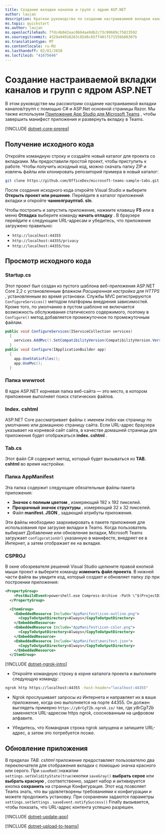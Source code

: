 ```yaml
---
title: Создание вкладки каналов и групп с ядром ASP.NET
author: laujan
description: Краткое руководство по созданию настраиваемой вкладки каналов и групп с ядром ASP.NET.
ms.topic: quickstart
ms.author: laujan
ms.openlocfilehash: 7fdc4b042aac0664ae9d62c73c90689c75823592
ms.sourcegitcommit: 4329a94918263c85d6c65ff401f571556b80307b
ms.translationtype: MT
ms.contentlocale: ru-RU
ms.lasthandoff: 02/01/2020
ms.locfileid: "41675646"
---
```

# <a name="create-a-custom-channel-and-group-tab-with-aspnet-core"></a>Создание настраиваемой вкладки каналов и групп с ядром ASP.NET

В этом руководстве мы рассмотрим создание настраиваемой вкладки каналов/групп с помощью C# и ASP.Net основной страницы Razor. Мы также используем [Приложение App Studio для Microsoft Teams](~/concepts/build-and-test/app-studio-overview.md) , чтобы завершить манифест приложения и развернуть вкладку в Teams.

[!INCLUDE [dotnet-core-prereq](~/includes/tabs/dotnet-core-prereq.md)]

## <a name="get-the-source-code"></a>Получение исходного кода

Откройте командную строку и создайте новый каталог для проекта со вкладками. Мы предоставили простой проект, чтобы приступить к работе. Чтобы получить исходный код, можно скачать папку ZIP и извлечь файлы или клонировать репозиторий примера в новый каталог:

```bash
git clone https://github.com/OfficeDev/microsoft-teams-sample-tabs.git
```

После создания исходного кода откройте Visual Studio и выберите **Открыть проект или решение**. Перейдите в каталог приложений вкладки и откройте **чаннелграуптаб. sln**.

Чтобы построить и запустить приложение, нажмите клавишу **F5** или в меню **Отладка** выберите команду **начать отладку** . В браузере перейдите к следующим URL-адресам и убедитесь, что приложение загружено правильно:

- `http://localhost:44355`
- `http://localhost:44355/privacy`
- `http://localhost:44355/tou`

## <a name="review-the-source-code"></a>Просмотр исходного кода

### <a name="startupcs"></a>Startup.cs

Этот проект был создан из пустого шаблона веб-приложения ASP.NET Core 2,2 с установленным флажком *Расширенная настройка для HTTPS* , установленным во время установки. Службы MVC регистрируются `ConfigureServices()` методом платформы внедрения зависимостей. Кроме того, по умолчанию в пустом шаблоне не включается возможность обслуживания статического содержимого, поэтому в `Configure()` метод добавляется промежуточное по промежуточным файлам.

```csharp
public void ConfigureServices(IServiceCollection services)
  {
    services.AddMvc().SetCompatibilityVersion(CompatibilityVersion.Version_2_2);
  }
public void Configure(IApplicationBuilder app)
  {
    app.UseStaticFiles();
    app.UseMvc();
  }
```

### <a name="wwwroot-folder"></a>Папка wwwroot

В ядре ASP.NET корневая папка веб-сайта — это место, в котором приложение выполняет поиск статических файлов.

### <a name="indexcshtml"></a>Index. cshtml

ASP.NET Core рассматривает файлы с именем *index* как страницу по умолчанию или домашнюю страницу сайта. Если URL-адрес браузера указывает на корневой сайт сайта, в качестве домашней страницы для приложения будет отображаться **index. cshtml** .

### <a name="tabcs"></a>Tab.cs

Этот файл C# содержит метод, который будет вызываться из **TAB. cshtml** во время настройки.

### <a name="appmanifest-folder"></a>Папка AppManifest

Эта папка содержит следующие обязательные файлы пакета приложения:

- **Значок с полным цветом** , измеряющий 192 x 192 пикселей.
- **Прозрачный значок структуры** , измеряющий 32 x 32 пикселей.
- Файл **manifest. JSON** , задающий атрибуты приложения.

Эти файлы необходимо заархивировать в пакете приложения для использования при загрузке вкладки в Teams. Когда пользователь выбирает Добавление или обновление вкладки, Microsoft Teams загружает `configurationUrl` указанную в манифесте, внедряет ее в Интернет, а затем отображает ее на вкладке.

### <a name="csproj"></a>CSPROJ

В окне обозревателя решений Visual Studio щелкните правой кнопкой мыши проект и выберите команду **изменить файл проекта**. В нижней части файла вы увидите код, который создает и обновляет папку zip при построении приложения:

```xml
<PropertyGroup>
    <PostBuildEvent>powershell.exe Compress-Archive -Path \"$(ProjectDir)AppManifest\*\" -DestinationPath \"$(TargetDir)tab.zip\" -Force</PostBuildEvent>
  </PropertyGroup>

  <ItemGroup>
    <EmbeddedResource Include="AppManifest\icon-outline.png">
      <CopyToOutputDirectory>Always</CopyToOutputDirectory>
    </EmbeddedResource>
    <EmbeddedResource Include="AppManifest\icon-color.png">
      <CopyToOutputDirectory>Always</CopyToOutputDirectory>
    </EmbeddedResource>
    <EmbeddedResource Include="AppManifest\manifest.json">
      <CopyToOutputDirectory>Always</CopyToOutputDirectory>
    </EmbeddedResource>
  </ItemGroup>
```

[!INCLUDE [dotnet-ngrok-intro](~/includes/tabs/dotnet-ngrok-intro.md)]

- Откройте командную строку в корне каталога проекта и выполните следующую команду:

```bash
ngrok http https://localhost:44355 -host-header="localhost:44355"
```

- Ngrok прослушивает запросы из Интернета и направляет их в ваше приложение, когда оно выполняется на порте 44355. Он должен выглядеть примерно `https://y8rCgT2b.ngrok.io/` так, где *y8rCgT2b* заменяется URL-адресом https ngrok, сооснованным на цифровом алфавите.

- Убедитесь, что Командная строка ngrok запущена и запишите URL-адрес, а затем это потребуется позже.

## <a name="update-your-application"></a>Обновление приложения

В пределах *TAB. cshtml* приложение предоставляет пользователю два переключателя для отображения вкладки с помощью значка красного или серого. При `saveRed()`нажатии `settings.setValidityState(true)`кнопки `saveGray()` **выбрать серое** или **выбрать красную** , соответственно, задает набор и активируется кнопка **сохранить** на странице Конфигурация. Этот код позволяет Teams знать, что вы удовлетворены требованиями к конфигурации и можете продолжить установку. При сохранении задаются параметры `settings.setSettings` . `saveEvent.notifySuccess()` Finally вызывается, чтобы показать, что URL-адрес контента успешно разрешен.

[!INCLUDE [dotnet-update-app](~/includes/tabs/dotnet-update-chan-grp-app.md)]

[!INCLUDE [dotnet-upload-to-teams](~/includes/tabs/dotnet-upload-to-teams.md)]
